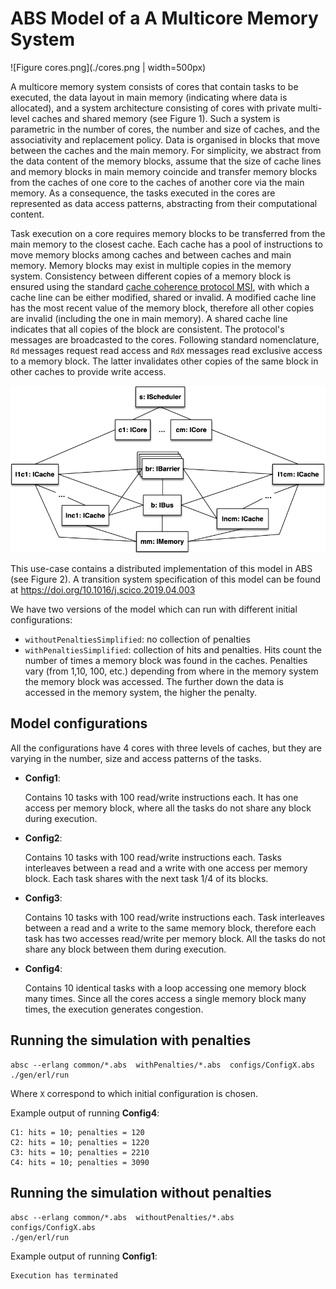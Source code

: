 # ABS Model of a A Multicore Memory System

![Figure cores.png](./cores.png | width=500px)

A multicore memory system consists of cores that contain tasks to be executed,
the data layout in main memory (indicating where data is allocated), and a
system architecture consisting of cores with private multi-level caches and
shared memory (see Figure 1). Such a system is parametric in the number of
cores, the number and size of caches, and the associativity and replacement
policy.  Data is organised in blocks that move between the caches and the main
memory.  For simplicity, we abstract from the data content of the memory
blocks, assume that the size of cache lines and memory blocks in main memory
coincide and transfer memory blocks from the caches of one core to the caches
of another core via the main memory. As a consequence, the tasks executed in
the cores are represented as data access patterns, abstracting from their
computational content.
 
Task execution on a core requires memory blocks to be transferred from the
main memory to the closest cache.  Each cache has a pool of instructions to
move memory blocks among caches and between caches and main memory. Memory
blocks may exist in multiple copies in the memory system.  Consistency between
different copies of a memory block is ensured using the standard [cache
coherence protocol MSI](https://en.wikipedia.org/wiki/MSI_protocol), with
which a cache line can be either modified, shared or invalid.  A modified
cache line has the most recent value of the memory block, therefore all other
copies are invalid (including the one in main memory). A shared cache line
indicates that all copies of the block are consistent.  The protocol's
messages are broadcasted to the cores.  Following standard nomenclature, `Rd`
messages request read access and `RdX` messages read exclusive access to a
memory block. The latter invalidates other copies of the same block in other
caches to provide write access.

![Figure initialConfiguration.png](./initialConfiguration.png)

This use-case contains a distributed implementation of this model in ABS (see
Figure 2). A transition system specification of this model can be found at
https://doi.org/10.1016/j.scico.2019.04.003

We have two versions of the model which can run with different initial
configurations:

- `withoutPenaltiesSimplified`:  no collection of penalties
- `withPenaltiesSimplified`: collection of hits and penalties. Hits count the
  number of times a memory block was found in the caches.  Penalties vary
  (from 1,10, 100, etc.) depending from where in the memory system the memory
  block was accessed.  The further down the data is accessed in the memory
  system, the higher the penalty.

## Model configurations

All the configurations have 4 cores with three levels of caches,
but they are varying in the number, size and access patterns of the tasks.

- **Config1**: 

  Contains 10 tasks with 100 read/write instructions each.  It has one access
  per memory block, where all the tasks do not share any block during
  execution.

- **Config2**: 

  Contains 10 tasks with 100 read/write instructions each.  Tasks interleaves
  between a read and a write with one access per memory block.  Each task
  shares with the next task 1/4 of its blocks.

- **Config3**: 

  Contains 10 tasks with 100 read/write instructions each.  Task interleaves
  between a read and a write to the same memory block, therefore each task has
  two accesses read/write per memory block.  All the tasks do not share any
  block between them during execution.

- **Config4**: 

  Contains 10 identical tasks with a loop accessing one memory block many
  times. Since all the cores access a single memory block many times, the
  execution generates congestion.

## Running the simulation with penalties

```
absc --erlang common/*.abs  withPenalties/*.abs  configs/ConfigX.abs
./gen/erl/run
```

Where `X` correspond to which initial configuration is chosen.

Example output of running **Config4**:

```
C1: hits = 10; penalties = 120
C2: hits = 10; penalties = 1220
C3: hits = 10; penalties = 2210
C4: hits = 10; penalties = 3090
```

## Running the simulation without penalties

```
absc --erlang common/*.abs  withoutPenalties/*.abs  configs/ConfigX.abs
./gen/erl/run
```

Example output of running **Config1**:

```
Execution has terminated
```
